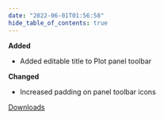 ```yaml
---
date: "2022-06-01T01:56:58"
hide_table_of_contents: true
---
```

**Added**

- Added editable title to Plot panel toolbar

**Changed**

- Increased padding on panel toolbar icons

[Downloads](https://github.com/foxglove/studio/releases/tag/v1.13.1)
